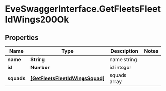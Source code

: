 # EveSwaggerInterface.GetFleetsFleetIdWings200Ok

## Properties
Name | Type | Description | Notes
------------ | ------------- | ------------- | -------------
**name** | **String** | name string | 
**id** | **Number** | id integer | 
**squads** | [**[GetFleetsFleetIdWingsSquad]**](GetFleetsFleetIdWingsSquad.md) | squads array | 


